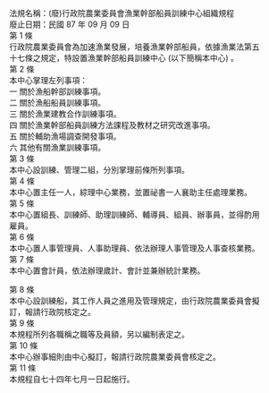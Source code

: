 法規名稱：(廢)行政院農業委員會漁業幹部船員訓練中心組織規程  
廢止日期：民國 87 年 09 月 09 日  
第 1 條  
行政院農業委員會為加速漁業發展，培養漁業幹部船員，依據漁業法第五  
十七條之規定，特設置漁業幹部船員訓練中心 (以下簡稱本中心) 。  
第 2 條  
本中心掌理左列事項：  
一 關於漁船幹部訓練事項。  
二 關於漁船船員訓練事項。  
三 關於漁業建教合作訓練事項。  
四 關於漁業幹部船員訓練方法課程及教材之研究改進事項。  
五 關於輔助漁場調查開發事項。  
六 其他有關漁業訓練事項。  
第 3 條  
本中心設訓練、管理二組，分別掌理前條所列事項。  
第 4 條  
本中心置主任一人，綜理中心業務，並置祕書一人襄助主任處理業務。  
第 5 條  
本中心置組長、訓練師、助理訓練師、輔導員、組員、辦事員，並得酌用  
雇員。  
第 6 條  
本中心置人事管理員、人事助理員、依法辦理人事管理及人事查核業務。  
第 7 條  
本中心置會計員，依法辦理歲計、會計並兼辦統計業務。  


第 8 條  
本中心設訓練船，其工作人員之進用及管理規定，由行政院農業委員會擬  
訂，報請行政院核定之。  
第 9 條  
本規程所列各職稱之職等及員額，另以編制表定之。  
第 10 條  
本中心辦事細則由中心擬訂，報請行政院農業委員會核定之。  
第 11 條  
本規程自七十四年七月一日起施行。  


